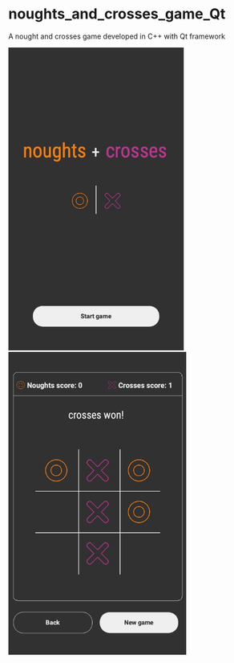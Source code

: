 # noughts_and_crosses_game_Qt
A nought and crosses game developed in C++ with Qt framework

<p float="left">
  <img src="screenshot_01.png" width="350"/>
  <img src="screenshot_02.png" width="355"/> 
</p>
